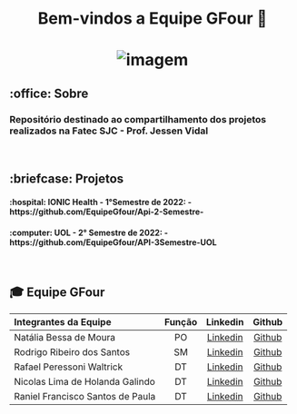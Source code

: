 

<p align="center">
<h1 align="center"> Bem-vindos a Equipe GFour 👋 </h1>

<h1 align="center">
	
![imagem](https://user-images.githubusercontent.com/8519765/172056264-3cd8f694-2b99-4de5-91ab-2138ada7c3dc.png)
	
</h1>

<h2> :office: Sobre</h2>
<div style="margin-right: 30px;">   
   <h3> Repositório destinado ao compartilhamento dos projetos realizados na Fatec SJC - Prof. Jessen Vidal</h3>
  <br>

  <h2> :briefcase: Projetos</h2>
  <h4> :hospital: IONIC Health - 1°Semestre de 2022: -  https://github.com/EquipeGfour/Api-2-Semestre- </h4>
  <h4> :computer: UOL - 2° Semestre de 2022: - https://github.com/EquipeGfour/API-3Semestre-UOL </h4>
</div>

<br>

<div id='equipe'>
<h2> 🎓 Equipe GFour</h2>
    

Integrantes da Equipe | Função | Linkedin | Github| 
:--------- | :------: | :-------: | :-------: | 
Natália Bessa de Moura | PO | [Linkedin](https://www.linkedin.com/in/natalia-bessa-59b671220/) | [Github](https://github.com/lirabessa)|
Rodrigo Ribeiro dos Santos | SM | [Linkedin](https://www.linkedin.com/in/rodrigo-ribeiro-5008211b8/) | [Github](https://github.com/rodrigoribeiro027)|
Rafael Peressoni Waltrick | DT | [Linkedin](https://www.linkedin.com/in/rafael-p-waltrick-7211b4221) |  [Github](https://github.com/rafawaltrick)|
Nicolas Lima de Holanda Galindo | DT | [Linkedin](https://www.linkedin.com/in/nicolas-lima-2a75a3220/) | [Github](https://github.com/Nicolas734)|
Raniel Francisco Santos de Paula | DT |[Linkedin](https://www.linkedin.com/in/raniel-santos-204878222/)| [Github](https://github.com/Raniel-Santos)|

<br>

